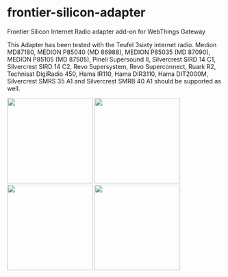 # frontier-silicon-adapter
Frontier Silicon Internet Radio adapter add-on for WebThings Gateway

This Adapter has been tested with the Teufel 3sixty internet radio. Medion MD87180, MEDION P85040 (MD 86988), MEDION P85035 (MD 87090), MEDION P85105 (MD 87505), Pinell Supersound II, Silvercrest SIRD 14 C1, Silvercrest SIRD 14 C2, Revo Supersystem, Revo Superconnect, Ruark R2, Technisat DigiRadio 450, Hama IR110, Hama DIR3110, Hama DIT2000M, Silvercrest SMRS 35 A1 and Silvercrest SMRB 40 A1 should be supported as well.

<img src="https://camo.githubusercontent.com/80ce430d5ee0086f38ebe552b84f0e870d429dc8/687474703a2f2f696e7465726e6574726164696f2e6d6564696f6e2e636f6d2f696d616765732f6d6438373138305f736d616c6c2e6a7067" height="200">
<img src="https://camo.githubusercontent.com/c5eef06078ac7b3cd9cebdab33233e32f4dec0af/687474703a2f2f696e7465726e6574726164696f2e6d6564696f6e2e636f6d2f696d616765732f6d6438363938385f736d616c6c2e6a7067" height="200">
<img src="https://camo.githubusercontent.com/6415e98f226fb451bdb5f7ac47a4aee6609f01a0/68747470733a2f2f64652e68616d612e636f6d2f62696c6465722f30303035342f6162622f30303035343832336162622e6a7067" height="200">
<img src="https://camo.githubusercontent.com/64b3dc07c23253eecf6fdadc4f5b5dbce3449ebc/68747470733a2f2f61737365747332352e746563686e697361742e636f6d2f6173736574732f6465726976617465732f32352f3636362f3134392f2476332f44563032355f707069635f303030302b343936335f3032303330305f3030312e6a7067" height="200">
